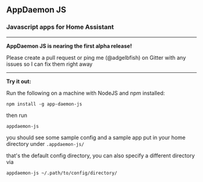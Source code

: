 AppDaemon JS
------

### Javascript apps for Home Assistant

-----

**AppDaemon JS is nearing the first alpha release!** 

Please create a pull request 
or ping me (@adgelbfish) 
on Gitter with any issues 
so I can fix them right away

_________

**Try it out:**

Run the following on a machine with NodeJS and npm installed:

`npm install -g app-daemon-js`

then run

`appdaemon-js`

you should see some sample config and a sample app put 
in your home directory under `.appdaemon-js/`

that's the default config directory, 
you can also specify a different directory via

`appdaemon-js ~/.path/to/config/directory/`


